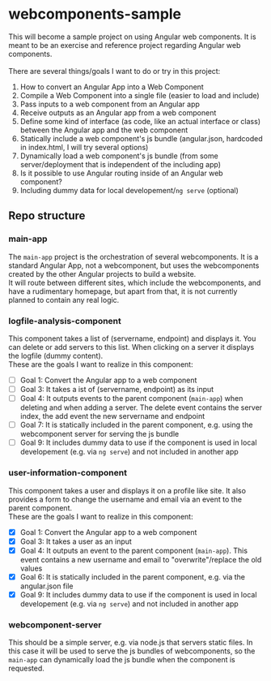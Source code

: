 # webcomponents-sample
This will become a sample project on using Angular web components. It is meant to be an exercise and reference project regarding Angular web components.
<br>
<br>
There are several things/goals I want to do or try in this project:
1. How to convert an Angular App into a Web Component
2. Compile a Web Component into a single file (easier to load and include)
3. Pass inputs to a web component from an Angular app
4. Receive outputs as an Angular app from a web component
5. Define some kind of interface (as code, like an actual interface or class) between the Angular app and the web component
6. Statically include a web component's js bundle (angular.json, hardcoded in index.html, I will try several options)
7. Dynamically load a web component's js bundle (from some server/deployment that is independent of the including app)
8. Is it possible to use Angular routing inside of an Angular web component?
9. Including dummy data for local developement/`ng serve` (optional)


## Repo structure
### main-app
The `main-app` project is the orchestration of several webcomponents. It is a standard Angular App, not a webcomponent, but uses the webcomponents created by the other Angular projects to build a website.
<br>
It will route between different sites, which include the webcomponents, and have a rudimentary homepage, but apart from that, it is not currently planned to contain any real logic.

### logfile-analysis-component
This component takes a list of (servername, endpoint) and displays it. You can delete or add servers to this list. When clicking on a server it displays the logfile (dummy content).
<br>
These are the goals I want to realize in this component:
- [ ] Goal 1: Convert the Angular app to a web component
- [ ] Goal 3: It takes a ist of (servername, endpoint) as its input
- [ ] Goal 4: It outputs events to the parent component (`main-app`) when deleting and when adding a server. The delete event contains the server index, the add event the new servername and endpoint
- [ ] Goal 7: It is statically included in the parent component, e.g. using the webcomponent server for serving the js bundle
- [ ] Goal 9: It includes dummy data to use if the component is used in local developement (e.g. via `ng serve`) and not included in another app

### user-information-component
This component takes a user and displays it on a profile like site. It also provides a form to change the username and email via an event to the parent component.
<br>
These are the goals I want to realize in this component:
- [x] Goal 1: Convert the Angular app to a web component
- [x] Goal 3: It takes a user as an input
- [x] Goal 4: It outputs an event to the parent component (`main-app`). This event contains a new username and email to "overwrite"/replace the old values
- [x] Goal 6: It is statically included in the parent component, e.g. via the angular.json file
- [x] Goal 9: It includes dummy data to use if the component is used in local developement (e.g. via `ng serve`) and not included in another app

### webcomponent-server
This should be a simple server, e.g. via node.js that servers static files. In this case it will be used to serve the js bundles of webcomponents, so the `main-app` can dynamically load the js bundle when the component is requested.
